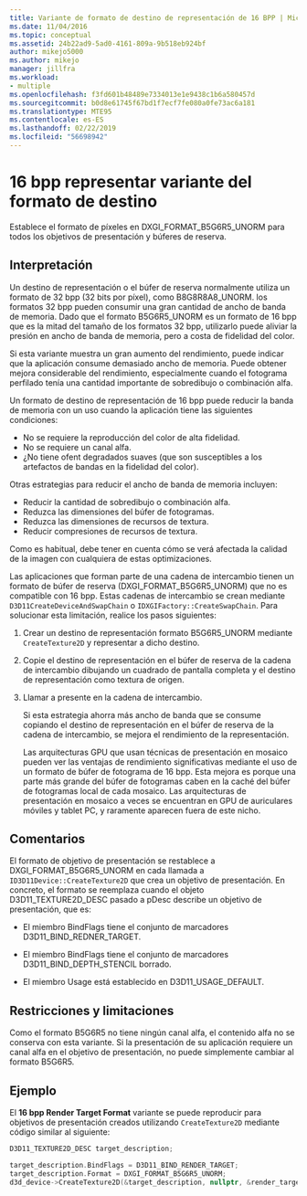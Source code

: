 ```yaml
---
title: Variante de formato de destino de representación de 16 BPP | Microsoft Docs
ms.date: 11/04/2016
ms.topic: conceptual
ms.assetid: 24b22ad9-5ad0-4161-809a-9b518eb924bf
author: mikejo5000
ms.author: mikejo
manager: jillfra
ms.workload:
- multiple
ms.openlocfilehash: f3fd601b48489e7334013e1e9438c1b6a580457d
ms.sourcegitcommit: b0d8e61745f67bd1f7ecf7fe080a0fe73ac6a181
ms.translationtype: MTE95
ms.contentlocale: es-ES
ms.lasthandoff: 02/22/2019
ms.locfileid: "56698942"
---
```

# <a name="16-bpp-render-target-format-variant"></a>16 bpp representar variante del formato de destino
Establece el formato de píxeles en DXGI_FORMAT_B5G6R5_UNORM para todos los objetivos de presentación y búferes de reserva.

## <a name="interpretation"></a>Interpretación
 Un destino de representación o el búfer de reserva normalmente utiliza un formato de 32 bpp (32 bits por píxel), como B8G8R8A8_UNORM. los formatos 32 bpp pueden consumir una gran cantidad de ancho de banda de memoria. Dado que el formato B5G6R5_UNORM es un formato de 16 bpp que es la mitad del tamaño de los formatos 32 bpp, utilizarlo puede aliviar la presión en ancho de banda de memoria, pero a costa de fidelidad del color.

 Si esta variante muestra un gran aumento del rendimiento, puede indicar que la aplicación consume demasiado ancho de memoria. Puede obtener mejora considerable del rendimiento, especialmente cuando el fotograma perfilado tenía una cantidad importante de sobredibujo o combinación alfa.

Un formato de destino de representación de 16 bpp puede reducir la banda de memoria con un uso cuando la aplicación tiene las siguientes condiciones:
- No se requiere la reproducción del color de alta fidelidad.
- No se requiere un canal alfa.
- ¿No tiene ofent degradados suaves (que son susceptibles a los artefactos de bandas en la fidelidad del color).

Otras estrategias para reducir el ancho de banda de memoria incluyen:
- Reducir la cantidad de sobredibujo o combinación alfa.
- Reduzca las dimensiones del búfer de fotogramas.
- Reduzca las dimensiones de recursos de textura.
- Reducir compresiones de recursos de textura.

Como es habitual, debe tener en cuenta cómo se verá afectada la calidad de la imagen con cualquiera de estas optimizaciones.

Las aplicaciones que forman parte de una cadena de intercambio tienen un formato de búfer de reserva (DXGI_FORMAT_B5G6R5_UNORM) que no es compatible con 16 bpp. Estas cadenas de intercambio se crean mediante `D3D11CreateDeviceAndSwapChain` o `IDXGIFactory::CreateSwapChain`. Para solucionar esta limitación, realice los pasos siguientes:
1. Crear un destino de representación formato B5G6R5_UNORM mediante `CreateTexture2D` y representar a dicho destino.
2. Copie el destino de representación en el búfer de reserva de la cadena de intercambio dibujando un cuadrado de pantalla completa y el destino de representación como textura de origen.
3. Llamar a presente en la cadena de intercambio.

   Si esta estrategia ahorra más ancho de banda que se consume copiando el destino de representación en el búfer de reserva de la cadena de intercambio, se mejora el rendimiento de la representación.

   Las arquitecturas GPU que usan técnicas de presentación en mosaico pueden ver las ventajas de rendimiento significativas mediante el uso de un formato de búfer de fotograma de 16 bpp. Esta mejora es porque una parte más grande del búfer de fotogramas caben en la caché del búfer de fotogramas local de cada mosaico. Las arquitecturas de presentación en mosaico a veces se encuentran en GPU de auriculares móviles y tablet PC, y raramente aparecen fuera de este nicho.

## <a name="remarks"></a>Comentarios
 El formato de objetivo de presentación se restablece a DXGI_FORMAT_B5G6R5_UNORM en cada llamada a `ID3D11Device::CreateTexture2D` que crea un objetivo de presentación. En concreto, el formato se reemplaza cuando el objeto D3D11_TEXTURE2D_DESC pasado a pDesc describe un objetivo de presentación, que es:

-   El miembro BindFlags tiene el conjunto de marcadores D3D11_BIND_REDNER_TARGET.

-   El miembro BindFlags tiene el conjunto de marcadores D3D11_BIND_DEPTH_STENCIL borrado.

-   El miembro Usage está establecido en D3D11_USAGE_DEFAULT.

## <a name="restrictions-and-limitations"></a>Restricciones y limitaciones
 Como el formato B5G6R5 no tiene ningún canal alfa, el contenido alfa no se conserva con esta variante. Si la presentación de su aplicación requiere un canal alfa en el objetivo de presentación, no puede simplemente cambiar al formato B5G6R5.

## <a name="example"></a>Ejemplo
 El **16 bpp Render Target Format** variante se puede reproducir para objetivos de presentación creados utilizando `CreateTexture2D` mediante código similar al siguiente:

```cpp
D3D11_TEXTURE2D_DESC target_description;

target_description.BindFlags = D3D11_BIND_RENDER_TARGET;
target_description.Format = DXGI_FORMAT_B5G6R5_UNORM;
d3d_device->CreateTexture2D(&target_description, nullptr, &render_target);
```
